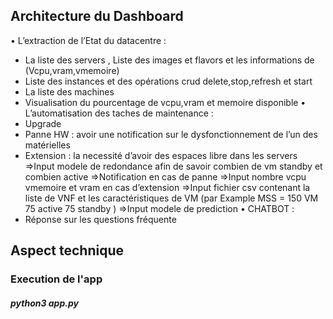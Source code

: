 ## Architecture du Dashboard
• L’extraction de l’Etat du datacentre :
- La liste des servers , Liste des images et flavors et les informations de (Vcpu,vram,vmemoire)
- Liste des instances et des opérations crud delete,stop,refresh et start
- La liste des machines
- Visualisation du pourcentage de vcpu,vram et memoire disponible
• L’automatisation des taches de maintenance :
- Upgrade
- Panne HW : avoir une notification sur le dysfonctionnement de l’un des matérielles
- Extension : la necessité d’avoir des espaces libre dans les servers
=>Input modele de redondance afin de savoir combien de vm standby et combien active
=>Notification en cas de panne
=>Input nombre vcpu vmemoire et vram en cas d’extension
=>Input fichier csv contenant la liste de VNF et les caractéristiques de VM (par Example
MSS = 150 VM 75 active 75 standby )
=>Input modele de prediction
• CHATBOT :
- Réponse sur les questions fréquente


## Aspect technique 

### Execution de l'app 
##### python3 app.py 